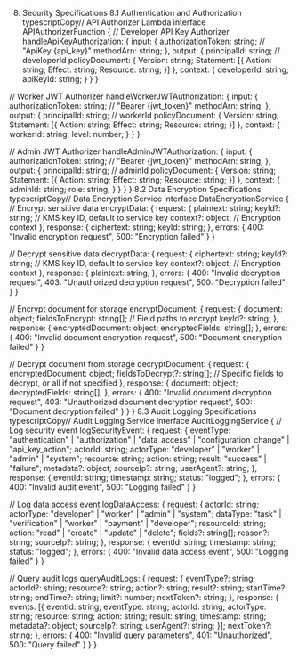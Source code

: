 8. Security Specifications
   8.1 Authentication and Authorization
   typescriptCopy// API Authorizer Lambda
   interface APIAuthorizerFunction {
   // Developer API Key Authorizer
   handleApiKeyAuthorization: {
   input: {
   authorizationToken: string; // "ApiKey {api_key}"
   methodArn: string;
   },
   output: {
   principalId: string; // developerId
   policyDocument: {
   Version: string;
   Statement: [{
   Action: string;
   Effect: string;
   Resource: string;
   }]
   },
   context: {
   developerId: string;
   apiKeyId: string;
   }
   }
   }

// Worker JWT Authorizer
handleWorkerJWTAuthorization: {
input: {
authorizationToken: string; // "Bearer {jwt_token}"
methodArn: string;
},
output: {
principalId: string; // workerId
policyDocument: {
Version: string;
Statement: [{
Action: string;
Effect: string;
Resource: string;
}]
},
context: {
workerId: string;
level: number;
}
}
}

// Admin JWT Authorizer
handleAdminJWTAuthorization: {
input: {
authorizationToken: string; // "Bearer {jwt_token}"
methodArn: string;
},
output: {
principalId: string; // adminId
policyDocument: {
Version: string;
Statement: [{
Action: string;
Effect: string;
Resource: string;
}]
},
context: {
adminId: string;
role: string;
}
}
}
}
8.2 Data Encryption Specifications
typescriptCopy// Data Encryption Service
interface DataEncryptionService {
// Encrypt sensitive data
encryptData: {
request: {
plaintext: string;
keyId?: string; // KMS key ID, default to service key
context?: object; // Encryption context
},
response: {
ciphertext: string;
keyId: string;
},
errors: {
400: "Invalid encryption request",
500: "Encryption failed"
}
}

// Decrypt sensitive data
decryptData: {
request: {
ciphertext: string;
keyId?: string; // KMS key ID, default to service key
context?: object; // Encryption context
},
response: {
plaintext: string;
},
errors: {
400: "Invalid decryption request",
403: "Unauthorized decryption request",
500: "Decryption failed"
}
}

// Encrypt document for storage
encryptDocument: {
request: {
document: object;
fieldsToEncrypt: string[]; // Field paths to encrypt
keyId?: string;
},
response: {
encryptedDocument: object;
encryptedFields: string[];
},
errors: {
400: "Invalid document encryption request",
500: "Document encryption failed"
}
}

// Decrypt document from storage
decryptDocument: {
request: {
encryptedDocument: object;
fieldsToDecrypt?: string[]; // Specific fields to decrypt, or all if not specified
},
response: {
document: object;
decryptedFields: string[];
},
errors: {
400: "Invalid document decryption request",
403: "Unauthorized document decryption request",
500: "Document decryption failed"
}
}
}
8.3 Audit Logging Specifications
typescriptCopy// Audit Logging Service
interface AuditLoggingService {
// Log security event
logSecurityEvent: {
request: {
eventType: "authentication" | "authorization" | "data_access" | "configuration_change" | "api_key_action";
actorId: string;
actorType: "developer" | "worker" | "admin" | "system";
resource: string;
action: string;
result: "success" | "failure";
metadata?: object;
sourceIp?: string;
userAgent?: string;
},
response: {
eventId: string;
timestamp: string;
status: "logged";
},
errors: {
400: "Invalid audit event",
500: "Logging failed"
}
}

// Log data access event
logDataAccess: {
request: {
actorId: string;
actorType: "developer" | "worker" | "admin" | "system";
dataType: "task" | "verification" | "worker" | "payment" | "developer";
resourceId: string;
action: "read" | "create" | "update" | "delete";
fields?: string[];
reason?: string;
sourceIp?: string;
},
response: {
eventId: string;
timestamp: string;
status: "logged";
},
errors: {
400: "Invalid data access event",
500: "Logging failed"
}
}

// Query audit logs
queryAuditLogs: {
request: {
eventType?: string;
actorId?: string;
resource?: string;
action?: string;
result?: string;
startTime?: string;
endTime?: string;
limit?: number;
nextToken?: string;
},
response: {
events: [{
eventId: string;
eventType: string;
actorId: string;
actorType: string;
resource: string;
action: string;
result: string;
timestamp: string;
metadata?: object;
sourceIp?: string;
userAgent?: string;
}];
nextToken?: string;
},
errors: {
400: "Invalid query parameters",
401: "Unauthorized",
500: "Query failed"
}
}
}
